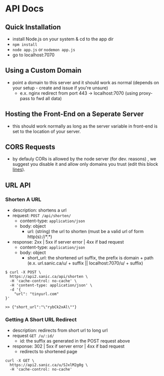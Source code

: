 # API Docs

## Quick Installation
- install Node.js on your system & cd to the app dir
- `npm install`
- `node app.js` or `nodemon app.js`
- go to localhost:7070

## Using a Custom Domain
- point a domain to this server and it should work as normal (depends on your setup - create and issue if you're unsure)
	- e.x. nginx redirect from port 443 -> localhost:7070 (using proxy-pass to fwd all data)

## Hosting the Front-End on a Seperate Server
- this should work normally as long as the server variable in front-end is set to the location of your server.

## CORS Requests
- by defauly CORs is allowed by the node server (for dev. reasons) , we suggest you disable it and allow only domains you trust (edit this block [lines](/app.js#L40-L57)).

## URL API
### Shorten A URL
- description: shortens a url
- request: `POST /api/shorten/`
  - content-type: `application/json`
  - body: object
    - url: (string) the url to shorten (must be a valid url of form http(s)://\*.\*)
- response: 2xx | 5xx if server error | 4xx if bad request
  - content-type: `application/json`
  - body: object
    - short_url: the shortened url suffix, the prefix is domain + path (e.x. url.sanic.ca/u/ + suffix || localhost:7070/u/ + suffix)

```
$ curl -X POST \
  https://api2.sanic.ca/api/shorten \
  -H 'cache-control: no-cache' \
  -H 'content-type: application/json' \
  -d '{
	"url": "tinyurl.com"
}'

>> {"short_url":"\"rybCk2xAl\""}
```

### Getting A Short URL Redirect
- description: redirects from short url to long url
- request `GET /u/:id/`
  - id: the suffix as generated in the POST request above
- response: 302 | 5xx if server error | 4xx if bad request
  - redirects to shortened page

```
curl -X GET \
  https://api2.sanic.ca/u/SJxlM2g0g \
  -H 'cache-control: no-cache'
```
